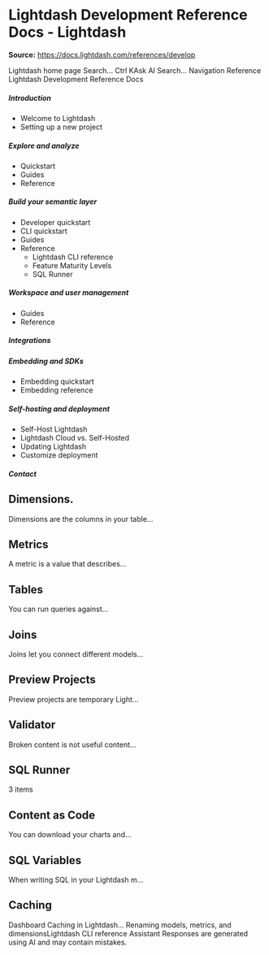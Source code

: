 # Lightdash Development Reference Docs - Lightdash

**Source:** https://docs.lightdash.com/references/develop

Lightdash home page
Search...
Ctrl KAsk AI
Search...
Navigation
Reference
Lightdash Development Reference Docs
##### Introduction
  * Welcome to Lightdash
  * Setting up a new project


##### Explore and analyze
  * Quickstart
  * Guides
  * Reference


##### Build your semantic layer
  * Developer quickstart
  * CLI quickstart
  * Guides
  * Reference
    * Lightdash CLI reference
    * Feature Maturity Levels
    * SQL Runner


##### Workspace and user management
  * Guides
  * Reference


##### Integrations


##### Embedding and SDKs
  * Embedding quickstart
  * Embedding reference


##### Self-hosting and deployment
  * Self-Host Lightdash
  * Lightdash Cloud vs. Self-Hosted
  * Updating Lightdash
  * Customize deployment


##### Contact


## Dimensions.
Dimensions are the columns in your table…
## Metrics
A metric is a value that describes…
## Tables
You can run queries against…
## Joins
Joins let you connect different models…
## Preview Projects
Preview projects are temporary Light…
## Validator
Broken content is not useful content…
## SQL Runner
3 items
## Content as Code
You can download your charts and…
## SQL Variables
When writing SQL in your Lightdash m…
## Caching
Dashboard Caching in Lightdash…
Renaming models, metrics, and dimensionsLightdash CLI reference
Assistant
Responses are generated using AI and may contain mistakes.


